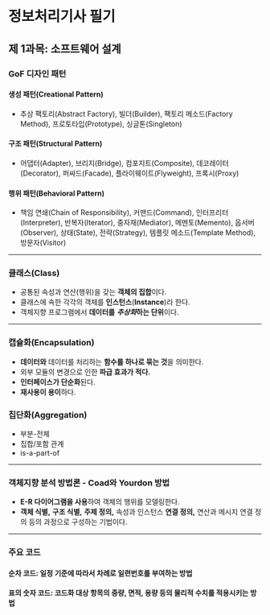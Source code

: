 # 정보처리기사 필기

## 제 1과목: 소프트웨어 설계

### GoF 디자인 패턴

#### 생성 패턴(Creational Pattern)
- 추상 팩토리(Abstract Factory), 빌더(Builder), 팩토리 메소드(Factory Method), 프로토타입(Prototype), 싱글톤(Singleton)

#### 구조 패턴(Structural Pattern)
- 어댑터(Adapter), 브리지(Bridge), 컴포지트(Composite), 데코레이터(Decorator), 퍼싸드(Facade), 플라이웨이트(Flyweight), 프록시(Proxy)

#### 행위 패턴(Behavioral Pattern)
- 책임 연쇄(Chain of Responsibility), 커맨드(Command), 인터프리터(Interpreter), 반복자(Iterator), 중자재(Mediator), 메멘토(Memento), 옵서버(Observer), 상태(State), 전략(Strategy), 템플릿 메소드(Template Method), 방문자(Visitor)

---

### 클래스(Class)
- 공통된 속성과 연산(행위)을 갖는 **객체의 집합**이다.
- 클래스에 속한 각각의 객체를 **인스턴스**(**Instance**)라 한다.
- 객체지향 프로그램에서 **데이터를** ***추상화*****하는 단위**이다.

---

### 캡슐화(Encapsulation)
- **데이터와** 데이터를 처리하는 **함수를 하나로 묶는 것**을 의미한다.
- 외부 모듈의 변경으로 인한 **파급 효과가 적다.**
- **인터페이스가 단순화**된다.
- **재사용이 용이**하다.

### 집단화(Aggregation)
- 부분-전체
- 집합/포함 관계
- is-a-part-of

---

### 객체지향 분석 방법론 - Coad와 Yourdon 방법
- **E-R 다이어그램을 사용**하여 객체의 행위를 모델링한다.
- **객체 식별,** **구조 식별,** **주제 정의,** 속성과 인스턴스 **연결 정의,** 연산과 메시지 연결 정의 등의 과정으로 구성하는 기법이다.

---

### 주요 코드

#### 순차 코드: 일정 기준에 따라서 차례로 **일련번호를 부여**하는 방법

#### 표의 숫자 코드: 코드화 대상 항목의 중량, 면적, 용량 등의 **물리적 수치를 적용**시키는 방법